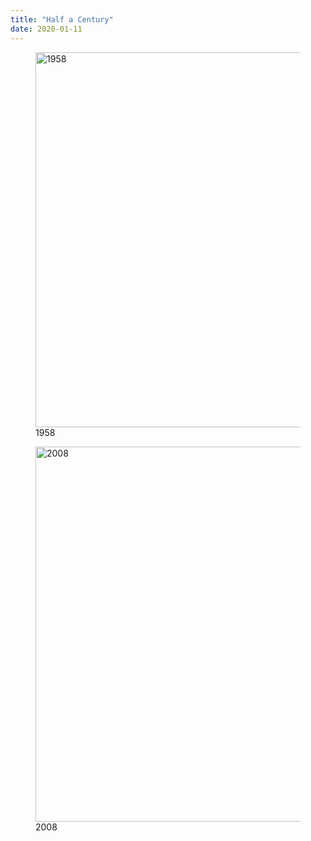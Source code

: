 ```yaml
---
title: "Half a Century"
date: 2020-01-11
---
```


<figure class="center">
  <img src="@root/files/2020/01/mum-dad-1958.jpg" width="600" alt="1958" class="centered">
  <figcaption>1958</figcaption>
</figure>

<figure class="center">
  <img src="@root/files/2020/01/mum-dad-2008.jpg" width="600" alt="2008" class="centered">
  <figcaption>2008</figcaption>
</figure>
